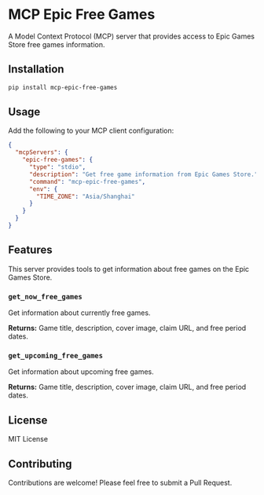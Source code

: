 # MCP Epic Free Games

A Model Context Protocol (MCP) server that provides access to Epic Games Store free games information.

## Installation

```bash
pip install mcp-epic-free-games
```

## Usage

Add the following to your MCP client configuration:

```json
{
  "mcpServers": {
    "epic-free-games": {
      "type": "stdio",
      "description": "Get free game information from Epic Games Store.",
      "command": "mcp-epic-free-games",
      "env": {
        "TIME_ZONE": "Asia/Shanghai"
      }
    }
  }
}
```

## Features

This server provides tools to get information about free games on the Epic Games Store.

### `get_now_free_games`

Get information about currently free games.

**Returns:** Game title, description, cover image, claim URL, and free period dates.

### `get_upcoming_free_games`

Get information about upcoming free games.

**Returns:** Game title, description, cover image, claim URL, and free period dates.

## License

MIT License

## Contributing

Contributions are welcome! Please feel free to submit a Pull Request.